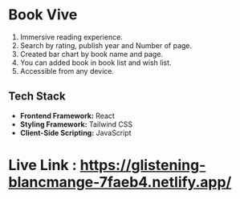 # Book Vive

1. Immersive reading experience.
2. Search by rating, publish year and Number of page.
3. Created bar chart by book name and page.
4. You can added book in book list and wish list.
5. Accessible from any device.

## Tech Stack

- **Frontend Framework:** React
- **Styling Framework:** Tailwind CSS
- **Client-Side Scripting:** JavaScript


# Live Link : https://glistening-blancmange-7faeb4.netlify.app/
